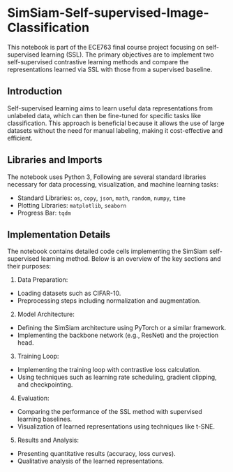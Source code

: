 # SimSiam-Self-supervised-Image-Classification

This notebook is part of the ECE763 final course project focusing on self-supervised learning (SSL). The primary objectives are to implement two self-supervised contrastive learning methods and compare the representations learned via SSL with those from a supervised baseline.

## Introduction
Self-supervised learning aims to learn useful data representations from unlabeled data, which can then be fine-tuned for specific tasks like classification. This approach is beneficial because it allows the use of large datasets without the need for manual labeling, making it cost-effective and efficient. 

## Libraries and Imports
The notebook uses Python 3, Following are several standard libraries necessary for data processing, visualization, and machine learning tasks:

- Standard Libraries: `os`, `copy`, `json`, `math`, `random`, `numpy`, `time`
- Plotting Libraries: `matplotlib`, `seaborn`
- Progress Bar: `tqdm`

## Implementation Details
The notebook contains detailed code cells implementing the SimSiam self-supervised learning method. Below is an overview of the key sections and their purposes:

1. Data Preparation:
- Loading datasets such as CIFAR-10.
- Preprocessing steps including normalization and augmentation.

2. Model Architecture:
- Defining the SimSiam architecture using PyTorch or a similar framework.
- Implementing the backbone network (e.g., ResNet) and the projection head.
  
3. Training Loop:
- Implementing the training loop with contrastive loss calculation.
- Using techniques such as learning rate scheduling, gradient clipping, and checkpointing.

4. Evaluation:
- Comparing the performance of the SSL method with supervised learning baselines.
- Visualization of learned representations using techniques like t-SNE.

5. Results and Analysis:
- Presenting quantitative results (accuracy, loss curves).
- Qualitative analysis of the learned representations.